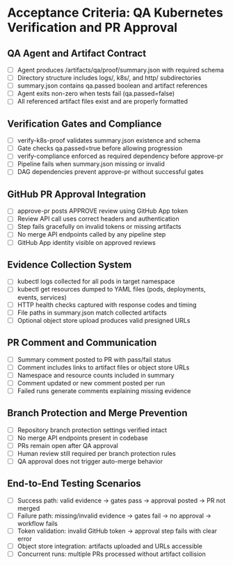 # Acceptance Criteria: QA Kubernetes Verification and PR Approval

## QA Agent and Artifact Contract
- [ ] Agent produces /artifacts/qa/proof/summary.json with required schema
- [ ] Directory structure includes logs/, k8s/, and http/ subdirectories
- [ ] summary.json contains qa.passed boolean and artifact references
- [ ] Agent exits non-zero when tests fail (qa.passed=false)
- [ ] All referenced artifact files exist and are properly formatted

## Verification Gates and Compliance
- [ ] verify-k8s-proof validates summary.json existence and schema
- [ ] Gate checks qa.passed=true before allowing progression
- [ ] verify-compliance enforced as required dependency before approve-pr
- [ ] Pipeline fails when summary.json missing or invalid
- [ ] DAG dependencies prevent approve-pr without successful gates

## GitHub PR Approval Integration  
- [ ] approve-pr posts APPROVE review using GitHub App token
- [ ] Review API call uses correct headers and authentication
- [ ] Step fails gracefully on invalid tokens or missing artifacts
- [ ] No merge API endpoints called by any pipeline step
- [ ] GitHub App identity visible on approved reviews

## Evidence Collection System
- [ ] kubectl logs collected for all pods in target namespace
- [ ] kubectl get resources dumped to YAML files (pods, deployments, events, services)
- [ ] HTTP health checks captured with response codes and timing
- [ ] File paths in summary.json match collected artifacts
- [ ] Optional object store upload produces valid presigned URLs

## PR Comment and Communication
- [ ] Summary comment posted to PR with pass/fail status
- [ ] Comment includes links to artifact files or object store URLs
- [ ] Namespace and resource counts included in summary
- [ ] Comment updated or new comment posted per run
- [ ] Failed runs generate comments explaining missing evidence

## Branch Protection and Merge Prevention
- [ ] Repository branch protection settings verified intact
- [ ] No merge API endpoints present in codebase
- [ ] PRs remain open after QA approval
- [ ] Human review still required per branch protection rules
- [ ] QA approval does not trigger auto-merge behavior

## End-to-End Testing Scenarios
- [ ] Success path: valid evidence → gates pass → approval posted → PR not merged
- [ ] Failure path: missing/invalid evidence → gates fail → no approval → workflow fails
- [ ] Token validation: invalid GitHub token → approval step fails with clear error
- [ ] Object store integration: artifacts uploaded and URLs accessible
- [ ] Concurrent runs: multiple PRs processed without artifact collision